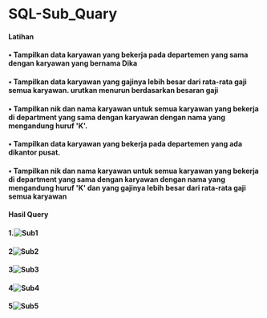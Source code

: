 # SQL-Sub_Quary

#### Latihan

#### • Tampilkan data karyawan yang bekerja pada departemen yang sama dengan karyawan yang bernama Dika
#### • Tampilkan data karyawan yang gajinya lebih besar dari rata-rata gaji semua karyawan. urutkan menurun berdasarkan besaran gaji
#### • Tampilkan nik dan nama karyawan untuk semua karyawan yang bekerja di department yang sama dengan karyawan dengan nama yang mengandung huruf 'K'.
#### • Tampilkan data karyawan yang bekerja pada departemen yang ada dikantor pusat.
#### • Tampilkan nik dan nama karyawan untuk semua karyawan yang bekerja di department yang sama dengan karyawan dengan nama yang mengandung huruf 'K' dan yang gajinya lebih besar dari rata-rata gaji semua karyawan

#### Hasil Query
#### 1.![Sub1](https://github.com/Thoriq150/SQL-Sub_Quary/assets/115950790/a2c6b7b0-e4ca-475a-bffe-c08ce5b2f204)
#### 2![Sub2](https://github.com/Thoriq150/SQL-Sub_Quary/assets/115950790/42cb745b-8101-4d02-8f5b-b158284313de)

#### 3![Sub3](https://github.com/Thoriq150/SQL-Sub_Quary/assets/115950790/285067e9-f1b9-4386-bad2-7e43f85828d7)

#### 4![Sub4](https://github.com/Thoriq150/SQL-Sub_Quary/assets/115950790/d8e56b5c-ba87-4135-9e0a-ff287723c9ed)

#### 5![Sub5](https://github.com/Thoriq150/SQL-Sub_Quary/assets/115950790/d9439159-cd22-43fe-84c7-2edcaa1bba2e)

